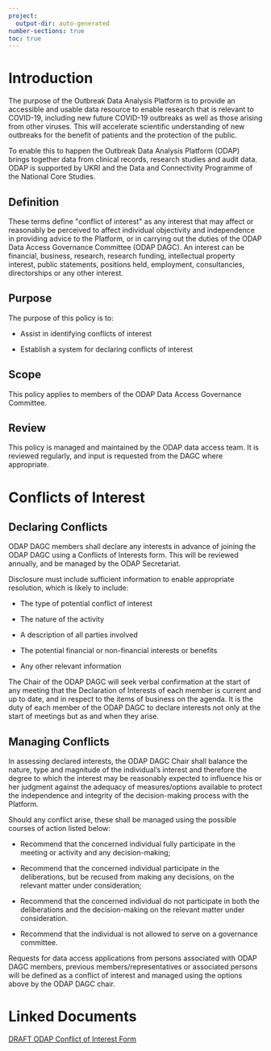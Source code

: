 ```yaml
---
project:
  output-dir: auto-generated
number-sections: true
toc: true
---
```


# Introduction

The purpose of the Outbreak Data Analysis Platform is to provide an accessible and usable data resource to enable research that is relevant to COVID-19, including new future COVID-19 outbreaks as well as those arising from other viruses. This will accelerate scientific understanding of new outbreaks for the benefit of patients and the protection of the public.

To enable this to happen the Outbreak Data Analysis Platform (ODAP) brings together data from clinical records, research studies and audit data. ODAP is supported by UKRI and the Data and Connectivity Programme of the National Core Studies.

## Definition

These terms define "conflict of interest" as any interest that may affect or reasonably be perceived to affect individual objectivity and independence in providing advice to the Platform, or in carrying out the duties of the ODAP Data Access Governance Committee (ODAP DAGC). An interest can be financial, business, research, research funding, intellectual property interest, public statements, positions held, employment, consultancies, directorships or any other interest.

## Purpose

The purpose of this policy is to:

- Assist in identifying conflicts of interest

- Establish a system for declaring conflicts of interest

## Scope

This policy applies to members of the ODAP Data Access Governance Committee.

## Review

This policy is managed and maintained by the ODAP data access team. It is reviewed regularly, and input is requested from the DAGC where appropriate.

# Conflicts of Interest

## Declaring Conflicts 

ODAP DAGC members shall declare any interests in advance of joining the ODAP DAGC using a Conflicts of Interests form. This will be reviewed annually, and be managed by the ODAP Secretariat.

Disclosure must include sufficient information to enable appropriate resolution, which is likely to include:

- The type of potential conflict of interest

- The nature of the activity

- A description of all parties involved

- The potential financial or non-financial interests or benefits

- Any other relevant information

The Chair of the ODAP DAGC will seek verbal confirmation at the start of any meeting that the Declaration of Interests of each member is current and up to date, and in respect to the items of business on the agenda. It is the duty of each member of the ODAP DAGC to declare interests not only at the start of meetings but as and when they arise.

## Managing Conflicts

In assessing declared interests, the ODAP DAGC Chair shall balance the nature, type and magnitude of the individual’s interest and therefore the degree to which the interest may be reasonably expected to influence his or her judgment against the adequacy of measures/options available to protect the independence and integrity of the decision-making process with the Platform.

Should any conflict arise, these shall be managed using the possible courses of action listed below:

- Recommend that the concerned individual fully participate in the meeting or activity and any decision-making;

- Recommend that the concerned individual participate in the deliberations, but be recused from making any decisions, on the relevant matter under consideration;

- Recommend that the concerned individual do not participate in both the deliberations and the decision-making on the relevant matter under consideration.

- Recommend that the individual is not allowed to serve on a governance committee.

Requests for data access applications from persons associated with ODAP DAGC members, previous members/representatives or associated persons will be defined as a conflict of interest and managed using the options above by the ODAP DAGC chair.

# Linked Documents

[DRAFT ODAP Conflict of Interest Form](https://uoe.sharepoint.com/sites/ISARIC4C/DataInfrastructureAndGovernance/ODAP/_documents/Archive/SOPs/DRAFT_ODAP_ConflictofInterest_Form%20v0.1.docx)

